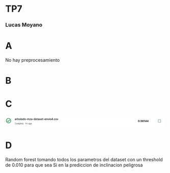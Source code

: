 # TP7
### Lucas Moyano

# A
No hay preprocesamiento
# B
# C

![](parteB_ejC.PNG)

# D
Random forest tomando todos los parametros del dataset con un threshold de 0.010 para que sea Si en la prediccion de inclinacion peligrosa